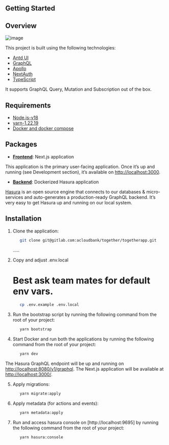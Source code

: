 ## Getting Started

## Overview


![image](https://homepesa.com/images/2023-03-bitsharesorg-1536x705_.jpeg)

This project is built using the following technologies:

- [Antd UI](https://ant.design/)
- [GraphQL](https://graphql.org/)
- [Apollo](https://www.apollographql.com/)
- [NextAuth](https://next-auth.js.org/)
- [TypeScript](https://www.typescriptlang.org/)

It supports GraphQL Query, Mutation and Subscription out of the box.

## Requirements

- [Node.js-v18](https://nodejs.org/)
- [yarn-1.22.19](https://yarnpkg.com/)
- [Docker and docker compose](https://docs.docker.com/compose/install/)

## Packages

- [**Frontend**](): Next.js application

This application is the primary user-facing application. Once it’s up and running (see Development section), it’s available on [http://localhost:3000](http://localhost:3000/).

- [**Backend**](): Dockerized Hasura application

[Hasura](https://hasura.io/) is an open source engine that connects to our databases & micro-services and auto-generates a production-ready GraphQL backend. It’s very easy to get Hasura up and running on our local system. 

## Installation

1. Clone the application:

   ```bash
      git clone git@gitlab.com:acloudbank/together/togetherapp.git
   ```
   .....

2. Copy and adjust .env.local
   # Best ask team mates for default env vars.
   ```bash
      cp .env.example .env.local
   ```
3. Run the bootstrap script by running the following command from the root of your project:

   ```bash
      yarn bootstrap
   ```

4. Start Docker and run both the applications by running the following command from the root of your project:

   ```bash
      yarn dev
   ```

The Hasura GraphQL endpoint will be up and running on [http://localhost:8080/v1/graphql](http://localhost:8080/v1/graphql). The Next.js application will be available at [http://localhost:3000/](http://localhost:3000/).

5. Apply migrations: 

   ```bash
      yarn migrate:apply
   ```

6. Apply metadata (for actions and events): 

   ```bash
      yarn metadata:apply
   ```



7. Run and access hasura console on [http://localhost:9695] by running the following command from the root of your project: 

   ```bash
      yarn hasura:console
   ```

